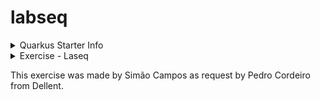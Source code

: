 # labseq

<details>
  <summary>Quarkus Starter Info</summary>

This project uses Quarkus, the Supersonic Subatomic Java Framework.

If you want to learn more about Quarkus, please visit its website: <https://quarkus.io/>.

## Running the application in dev mode

You can run your application in dev mode that enables live coding using:

```shell script
./mvnw quarkus:dev
```

> **_NOTE:_**  Quarkus now ships with a Dev UI, which is available in dev mode only at <http://localhost:8080/q/dev/>.

## Packaging and running the application

The application can be packaged using:

```shell script
./mvnw package
```

It produces the `quarkus-run.jar` file in the `target/quarkus-app/` directory.
Be aware that it’s not an _über-jar_ as the dependencies are copied into the `target/quarkus-app/lib/` directory.

The application is now runnable using `java -jar target/quarkus-app/quarkus-run.jar`.

If you want to build an _über-jar_, execute the following command:

```shell script
./mvnw package -Dquarkus.package.jar.type=uber-jar
```

The application, packaged as an _über-jar_, is now runnable using `java -jar target/*-runner.jar`.

## Creating a native executable

You can create a native executable using:

```shell script
./mvnw package -Dnative
```

Or, if you don't have GraalVM installed, you can run the native executable build in a container using:

```shell script
./mvnw package -Dnative -Dquarkus.native.container-build=true
```

You can then execute your native executable with: `./target/labseq-1.0.0-SNAPSHOT-runner`

If you want to learn more about building native executables, please consult <https://quarkus.io/guides/maven-tooling>.

## Related Guides

- REST ([guide](https://quarkus.io/guides/rest)): A Jakarta REST implementation utilizing build time processing and Vert.x. This extension is not compatible with the quarkus-resteasy extension, or any of the extensions that depend on it.
- REST Jackson ([guide](https://quarkus.io/guides/rest#json-serialisation)): Jackson serialization support for Quarkus REST. This extension is not compatible with the quarkus-resteasy extension, or any of the extensions that depend on it

## Provided Code

### REST

Easily start your REST Web Services

[Related guide section...](https://quarkus.io/guides/getting-started-reactive#reactive-jax-rs-resources)
</details>

<details>
  <summary>Exercise - Laseq</summary>

### Exercise Details:
- Implement a REST service, using the Quarkus JAVA framework, returning a value from the
labseq sequence.
- Optionally implement a simple JavaScript1 web GUI to invoke the service.
- The labseq – l(n) - sequence is defined as follows:
- n=0 => l(0) = 0
- n=1 => l(1) = 1
- n=2 => l(2) = 0
- n=3 => l(3) = 1
- n>3 => l(n) = l(n-4) + l(n-3)
- Example of the first sequence values:
    ```
     0, 1, 0, 1, 1, 1, 1, 2, 2, 2, 3, ...
     ```
- The endpoint created should be in the form <baseurl>/labseq/{n} where {n}
represents the index of the sequence’s (single) value to return. 
- The index may be any nonnegative integer number.

## 1. Preparation
   - Install java 21.
   - Optionally install Quarkus CLI.

## 2. Run Docker Compose
   - Start the Jaeger UI using Docker Compose:
     ```shell
     docker compose up -d
     ```
   - This will start Jaeger UI at port 16686. You can access it at <http://localhost:16686>.
   - It contains telemetry data for the application, which can be useful for debugging and monitoring.

## 3. Run the application
To run the application, you can use the Quarkus CLI or Maven.
   - If you have the Quarkus CLI installed, you can run the application using:
     ```shell
     quarkus dev
     ```
   - If you prefer Maven, you can run the application using:
     ```shell
     ./mvnw quarkus:dev
     ```

## 4. Test the application
   - There are tests included in the project that you can run to verify the functionality. For the endpoint and for the service funtion.
   - Swagger UI is available at:
       ```
       http://localhost:8080/swagger-ui/
       ```
   - You can use it to test the endpoint.
   - Using postman or similar tool, you can test the endpoint by sending a GET request to:
     ```
     http://localhost:8080/labseq/{n}
     ```
     where `{n}` is the index of the sequence value you want to retrieve. 

## 5. Optional: Implement a simple JavaScript web GUI
   - You can create a simple HTML page with a form to input the index and a button to fetch the value from the REST service.
   - I was not done because of the short time available.
   - If a frontend is implemented CORS should be enabled for the frontend to access the REST service.

## 6. About the labseq sequence
   - The labseq sequence is defined as follows:
     - n=0 => l(0) = 0
     - n=1 => l(1) = 1
     - n=2 => l(2) = 0
     - n=3 => l(3) = 1
     - n>3 => l(n) = l(n-4) + l(n-3)
   - The first few values of the sequence are:
     ```
     0, 1, 0, 1, 1, 1, 1, 2, 2, 2, 3, ...
     ```
   - The controller receives a non-negative integer `n` and returns the value of the sequence at that index.
   - The project uses Logger to log the requests and responses, which can be useful for debugging and monitoring.
   - If the index is negative, the service should return a 400 Bad Request response.
   - It passes the request to the service, which calculates the value based on the sequence definition.
   - The algorithm is implemented in the `LabseqService` class, which contains a method `getValue(int n)` that returns the value of the sequence at index `n`.


   - The main logic is first it verifies if the `n` is between 0 and 3, if so it returns the value directly. If `n` is greater than 3, it recursively calculates the value using the formula `l(n) = l(n-4) + l(n-3)`.
   - At the for cicle `i` is sequentially set to `n-4` and `n-3` and the values are saved at the Repository HashMap.
   - The Repository is used to store the values of the sequence, so that they can be reused in subsequent requests, improving performance.

   - A interface `CacheRepository` was created to define the methods for the repository, and a class `InMemoryCacheImplementation` implements this interface using a HashMap to store the values.
   - This was made to respect the single responsibility principle and to allow for easy replacement of the repository implementation if needed in the future.
   - The Hashmap is on its own class as a Singleton, so it is shared across all requests. It also respects the single responsibility principle
   - The service is also designed to handle large values of `n` efficiently by using a recursive approach with memorization.

## 7. Final Notes
- The project is structured to follow the best practices of Quarkus and Java development.
- If a sequential multithreading is needed, the service can be modified to use a thread pool or other concurrency mechanisms.
- That way the service can handle larger values of `n` without blocking the main thread.
- Of course because after the first request of a number because all positions are saved in the repository, the next request for the same number and under it will be very fast.

</details>

This exercise was made by Simão Campos as request by Pedro Cordeiro from Dellent. 



